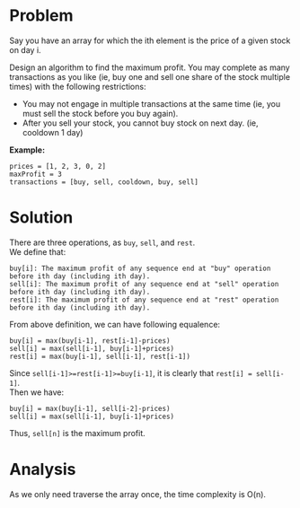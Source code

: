 # Problem
Say you have an array for which the ith element is the price of a given stock on day i.

Design an algorithm to find the maximum profit. You may complete as many transactions as you like (ie, buy one and sell one share of the stock multiple times) with the following restrictions:

* You may not engage in multiple transactions at the same time (ie, you must sell the stock before you buy again).  
* After you sell your stock, you cannot buy stock on next day. (ie, cooldown 1 day)  

**Example:**
```
prices = [1, 2, 3, 0, 2]
maxProfit = 3
transactions = [buy, sell, cooldown, buy, sell]
```
# Solution
There are three operations, as `buy`, `sell`, and `rest`.  
We define that:  
``` 
buy[i]: The maximum profit of any sequence end at "buy" operation before ith day (including ith day).  
sell[i]: The maximum profit of any sequence end at "sell" operation before ith day (including ith day).  
rest[i]: The maximum profit of any sequence end at "rest" operation before ith day (including ith day).  
```  
From above definition, we can have following equalence:  
```
buy[i] = max(buy[i-1], rest[i-1]-prices)
sell[i] = max(sell[i-1], buy[i-1]+prices)
rest[i] = max(buy[i-1], sell[i-1], rest[i-1])
```
Since `sell[i-1]>=rest[i-1]>=buy[i-1]`, it is clearly that `rest[i] = sell[i-1]`.  
Then we have:  
```
buy[i] = max(buy[i-1], sell[i-2]-prices)  
sell[i] = max(sell[i-1], buy[i-1]+prices)  
```
Thus, `sell[n]` is the maximum profit.

# Analysis  
As we only need traverse the array once, the time complexity is O(n).
